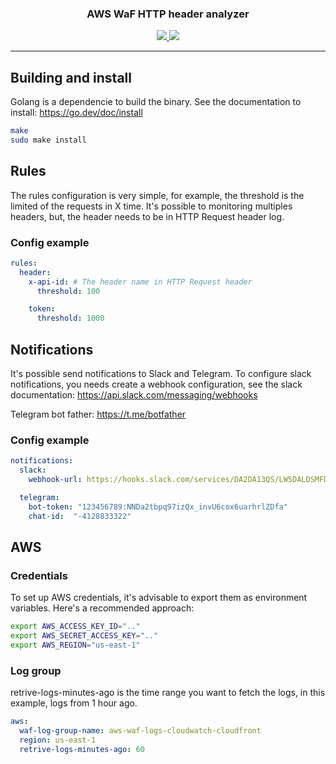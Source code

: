 <p align="center">
  <h3 align="center">AWS WaF HTTP header analyzer</h3>
  <p align="center">
    <a href="https://twitter.com/nulldutra">
      <img src="https://img.shields.io/badge/twitter-@nulldutra-blue.svg">
    </a>
    <a href="https://github.com/nulldutra/aws-waf-header-analyzer/actions/workflows/release.yaml">
      <img src="https://github.com/nulldutra/aws-waf-header-analyzer/actions/workflows/release.yaml/badge.svg">
    </a>
  </p>
</p>

<hr>

## Building and install

Golang is a dependencie to build the binary. See the documentation to install: https://go.dev/doc/install

```sh
make
sudo make install
```

## Rules

The rules configuration is very simple, for example, the threshold is the limited of the requests in X time.
It's possible to monitoring multiples headers, but, the header needs to be in HTTP Request header log.

### Config example

```yaml
rules:
  header:
    x-api-id: # The header name in HTTP Request header
      threshold: 100

    token:
      threshold: 1000
```

## Notifications

It's possible send notifications to Slack and Telegram. To configure slack notifications, you needs create a webhook configuration, see the slack documentation:
https://api.slack.com/messaging/webhooks

Telegram bot father:
https://t.me/botfather

### Config example

```yaml
notifications:
  slack:
    webhook-url: https://hooks.slack.com/services/DA2DA13QS/LW5DALDSMFDT5/qazqqd4f5Qph7LgXdZaHesXs

  telegram:
    bot-token: "123456789:NNDa2tbpq97izQx_invU6cox6uarhrlZDfa"
    chat-id:  "-4128833322"
```

## AWS

### Credentials

To set up AWS credentials, it's advisable to export them as environment variables. Here's a recommended approach:

```sh
export AWS_ACCESS_KEY_ID=".."
export AWS_SECRET_ACCESS_KEY=".."
export AWS_REGION="us-east-1"
```

### Log group

retrive-logs-minutes-ago is the time range you want to fetch the logs, in this example, logs from 1 hour ago.

```yaml
aws:
  waf-log-group-name: aws-waf-logs-cloudwatch-cloudfront
  region: us-east-1
  retrive-logs-minutes-ago: 60
```
